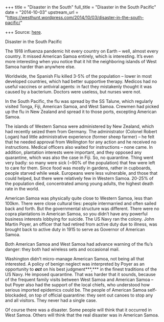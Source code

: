 +++
title = "Disaster in the South"
full_title = "Disaster in the South Pacific"
date = "2014-10-03"
upstream_url = "https://westhunt.wordpress.com/2014/10/03/disaster-in-the-south-pacific/"

+++
Source: [here](https://westhunt.wordpress.com/2014/10/03/disaster-in-the-south-pacific/).

Disaster in the South Pacific

The 1918 influenza pandemic hit every country on Earth – well, almost
every country. It missed American Samoa entirely, which is interesting.
It’s even more interesting when you notice that it hit the neighboring
islands of West Samoa harder than anywhere else.

Worldwide, the Spanish Flu killed 3-5% of the population – lower in
most developed countries, which had better supportive therapy. Medicos
had no useful vaccines or antiviral agents: in fact they mistakenly
thought it was caused by a bacterium. Doctors were useless, but nurses
were not.

In the South Pacific, the flu was spread by the SS Talune, which
regularly visited Tonga, Fiji, American Samoa, and West Samoa. Crewmen
had picked up the flu in New Zealand and spread it to those ports,
excepting American Samoa.

The islands of Western Samoa were administered by New Zealand, which had
recently seized them from Germany. The administrator (Colonel Robert
Logan) had little administrative experience (former sheep farmer) – he
felt that he needed approval from Wellington for any action and he
received no instructions. Medical officers also waited for instructions
– none came. In addition, plantation interests were important, and they
opposed any quarantine, which was also the case in Fiji. So, no
quarantine. Thing went very badly: so many were sick (\~90% of the
population) that few were left to care for them. Since food was mostly
in gardens, rather in cupboards, people starved while weak. Europeans
were less vulnerable, and those that could helped, but there were
relatively few in Western Samoa. 20-25% of the population died,
concentrated among young adults, the highest death rate in the world.

American Samoa was physically quite close to Western Samoa, less than
100km. There were close cultural ties: people intermarried and often
sailed back and forth. But the governmental structure was different.
There were no copra plantations in American Samoa, so you didn’t have
any powerful business interests lobbying for suicide. The US Navy ran
the colony. John Martin Poyer, an officer that had retired from active
duty due to illness, was brought back to active duty in 1915 to serve as
Governor of American Samoa.

Both American Samoa and West Samoa had advance warning of the flu’s
danger: they both had wireless sets and occasional mail.

Washington didn’t micro-manage American Samoa, not being all that
interested. A policy of benign neglect was interpreted by Poyer as an
opportunity to ***act*** on his best judgment***,*** in the finest
traditions of the US Navy. He imposed quarantine. That was harder that
it sounds, because of the frequent family visits between West Samoa and
American Samoa – but Poyer also had the support of the local chiefs,
who understood how serious imported epidemics could be. The people of
American Samoa self-blockaded, on top of official quarantine: they sent
out canoes to stop any and all visitors. They never had a single case.

Of course there was a disaster. Some people will think that it occurred
in West Samoa. Others will think that the real disaster was in American
Samoa.

